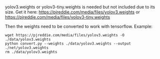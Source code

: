 yolov3.weights or yolov3-tiny.weights is needed but not included due to its
size.  Get it here: https://pjreddie.com/media/files/yolov3.weights or
https://pjreddie.com/media/files/yolov3-tiny.weights

Then the weights need to be converted to work with tensorflow.  Example:

```
wget https://pjreddie.com/media/files/yolov3.weights -O ./data/yolov3.weights
python convert.py --weights ./data/yolov3.weights --output ./net/yolov3.weights
rm ./data/yolov3.weights
```
